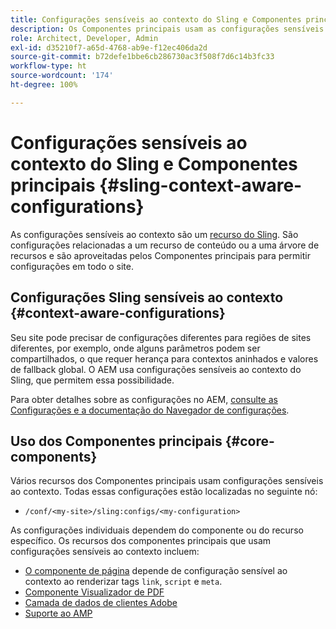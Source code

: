 ```yaml
---
title: Configurações sensíveis ao contexto do Sling e Componentes principais
description: Os Componentes principais usam as configurações sensíveis ao contexto do Sling para determinados recursos
role: Architect, Developer, Admin
exl-id: d35210f7-a65d-4768-ab9e-f12ec406da2d
source-git-commit: b72defe1bbe6cb286730ac3f508f7d6c14b3fc33
workflow-type: ht
source-wordcount: '174'
ht-degree: 100%

---
```


# Configurações sensíveis ao contexto do Sling e Componentes principais {#sling-context-aware-configurations}

As configurações sensíveis ao contexto são um [recurso do Sling](https://sling.apache.org/documentation/bundles/context-aware-configuration/context-aware-configuration.html). São configurações relacionadas a um recurso de conteúdo ou a uma árvore de recursos e são aproveitadas pelos Componentes principais para permitir configurações em todo o site.

## Configurações Sling sensíveis ao contexto {#context-aware-configurations}

Seu site pode precisar de configurações diferentes para regiões de sites diferentes, por exemplo, onde alguns parâmetros podem ser compartilhados, o que requer herança para contextos aninhados e valores de fallback global. O AEM usa configurações sensíveis ao contexto do Sling, que permitem essa possibilidade.

Para obter detalhes sobre as configurações no AEM, [consulte as Configurações e a documentação do Navegador de configurações](https://experienceleague.adobe.com/docs/experience-manager-cloud-service/implementing/developing/configurations.html?lang=pt-BR).

## Uso dos Componentes principais {#core-components}

Vários recursos dos Componentes principais usam configurações sensíveis ao contexto. Todas essas configurações estão localizadas no seguinte nó:

* `/conf/<my-site>/sling:configs/<my-configuration>`

As configurações individuais dependem do componente ou do recurso específico. Os recursos dos componentes principais que usam configurações sensíveis ao contexto incluem:

* [O componente de página](https://github.com/adobe/aem-core-wcm-components/tree/main/content/src/content/jcr_root/apps/core/wcm/components/page/v3/page#loading-of-context-aware-cssjs) depende de configuração sensível ao contexto ao renderizar tags `link`, `script` e `meta`.
* [Componente Visualizador de PDF](https://github.com/adobe/aem-core-wcm-components/tree/master/content/src/content/jcr_root/apps/core/wcm/components/pdfviewer/v1/pdfviewer#context-aware-config)
* [Camada de dados de clientes Adobe](/help/developing/data-layer/overview.md#installation-activation)
* [Suporte ao AMP](https://github.com/adobe/aem-core-wcm-components/tree/master/extensions/amp)
